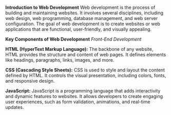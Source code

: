 **Introduction to Web Development**
Web development is the process of building and maintaining websites. It involves several disciplines, including web design, web programming, database management, and web server configuration. The goal of web development is to create websites or web applications that are functional, user-friendly, and visually appealing.

**Key Components of Web Development**
*Front-End Development*

**HTML (HyperText Markup Language):** The backbone of any website, HTML provides the structure and content of web pages. It defines elements like headings, paragraphs, links, images, and more.

**CSS (Cascading Style Sheets):** CSS is used to style and layout the content defined by HTML. It controls the visual presentation, including colors, fonts, and responsive design.

**JavaScript:** JavaScript is a  programming language that adds interactivity and dynamic features to websites. It allows developers to create engaging user experiences, such as form validation, animations, and real-time updates.
